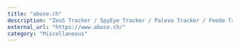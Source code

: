 ```yaml
---
title: "abuse.ch"
description: "ZeuS Tracker / SpyEye Tracker / Palevo Tracker / Feodo Tracker tracks Command&Control servers (hosts) around the world and provides you a domain- and an IP-blocklist."
external_url: "https://www.abuse.ch/"
category: "Miscellaneous"
---
```

